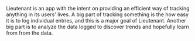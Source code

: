 Lieutenant is an app with the intent on providing an efficient way of tracking
anything in its users' lives. A big part of tracking something is the how easy
it is to log individual entries, and this is a major goal of Lieutenant.
Another big part is to analyze the data logged to discover trends and
hopefully learn from from the data.
